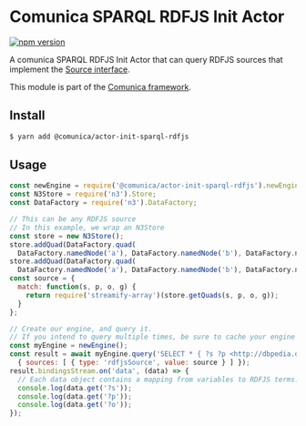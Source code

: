 # Comunica SPARQL RDFJS Init Actor

[![npm version](https://badge.fury.io/js/%40comunica%2Factor-init-sparql-rdfjs.svg)](https://www.npmjs.com/package/@comunica/actor-init-sparql-rdfjs)

A comunica SPARQL RDFJS Init Actor that can query RDFJS sources
that implement the [Source interface](http://rdf.js.org/#source-interface).

This module is part of the [Comunica framework](https://github.com/comunica/comunica).

## Install

```bash
$ yarn add @comunica/actor-init-sparql-rdfjs
```

## Usage

```javascript
const newEngine = require('@comunica/actor-init-sparql-rdfjs').newEngine;
const N3Store = require('n3').Store;
const DataFactory = require('n3').DataFactory;

// This can be any RDFJS source
// In this example, we wrap an N3Store
const store = new N3Store();
store.addQuad(DataFactory.quad(
  DataFactory.namedNode('a'), DataFactory.namedNode('b'), DataFactory.namedNode('http://dbpedia.org/resource/Belgium')));
store.addQuad(DataFactory.quad(
  DataFactory.namedNode('a'), DataFactory.namedNode('b'), DataFactory.namedNode('http://dbpedia.org/resource/Ghent')));
const source = {
  match: function(s, p, o, g) {
    return require('streamify-array')(store.getQuads(s, p, o, g));
  }
};

// Create our engine, and query it.
// If you intend to query multiple times, be sure to cache your engine for optimal performance.
const myEngine = newEngine();
const result = await myEngine.query('SELECT * { ?s ?p <http://dbpedia.org/resource/Belgium>. ?s ?p ?o } LIMIT 100',
  { sources: [ { type: 'rdfjsSource', value: source } ] });
result.bindingsStream.on('data', (data) => {
  // Each data object contains a mapping from variables to RDFJS terms.
  console.log(data.get('?s'));
  console.log(data.get('?p'));
  console.log(data.get('?o'));
});
```
